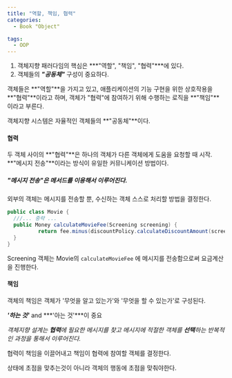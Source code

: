 ```yaml
---
title: "역할, 책임, 협력"
categories:
  - Book "Object"

tags:
  - OOP
---
```


1. 객체지향 패러다임의 핵심은 ***"역할", "책임", "협력"***에 있다.
2. 객체들의 ***"공동체"*** 구성이 중요하다.



객체들은 **"역할"**을 가지고 있고, 애플리케이션의 기능 구현을 위한 상호작용을 **"협력"**이라고 하며, 객체가 "협력"에 참여하기 위해 수행하는 로직을 **"책임"**이라고 부른다.



객체지향 시스템은 자율적인 객체들의 **"공동체"**이다.



#### 협력

두 객체 사이의 **"협력"**은 하나의 객체가 다른 객체에게 도움을 요청할 때 시작. **"메시지 전송"**이라는 방식이 유일한 커뮤니케이션 방법이다.



##### "메시지 전송"은 메서드를 이용해서 이루어진다.

외부의 객체는 메시지를 전송할 뿐, 수신하는 객체 스스로 처리할 방법을 결정한다.

```java
public class Movie {
  ///... 중략 ...
  public Money calculateMovieFee(Screening screening) {
          return fee.minus(discountPolicy.calculateDiscountAmount(screening));
  }
}
```

Screening 객체는 Movie의 `calculateMovieFee` 에 메시지를 전송함으로써 요금계산을 진행한다.



#### 책임

객체의 책임은 객체가 '무엇을 알고 있는가'와 '무엇을 할 수 있는가'로 구성된다.

***'하는 것'*** and ***'아는 것'***이 중요



*객체지향 설계는 **협력**에 필요한 메시지를 찾고 메시지에 적절한 객체를 **선택**하는 반복적인 과정을 통해서 이루어진다.*



협력이 책임을 이끌어내고 책임이 협력에 참여할 객체를 결정한다.



상태에 초점을 맞추는것이 아니라 객체의 행동에 초점을 맞춰야한다.
